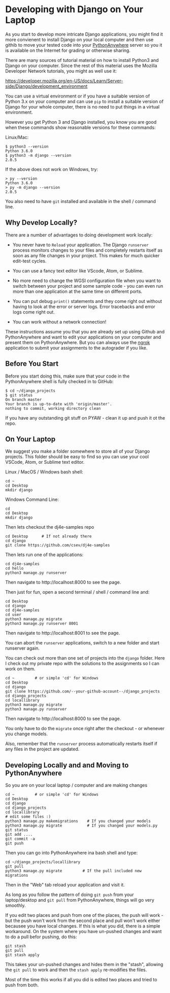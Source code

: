 Developing with Django on Your Laptop
=====================================

As you start to develop more intricate Django applications, you might find it more
convienent to install Django on your local computer and then use githib to move your
tested code into your 
<a href="https://www.pythonanywhere.com" target="_blank">PythonAnywhere</a>
server so you it is available on the Internet for grading or otherwise sharing.

There are many sources of tutorial material on how to install Python3 and Django on
your computer.  Since the rest of this material uses the Mozilla Developer Network
tutorials, you might as well use it:

https://developer.mozilla.org/en-US/docs/Learn/Server-side/Django/development_environment

You can use a virtual environment or if you have a suitable version of Python 3.x on your
computer and can use `pip` to install a suitable version of Django for your whole computer,
there is no need to put things in a virtual environment.

However you get Python 3 and Django installed, you know you are good when these commands
show reasonable versions for these commands:

Linux/Mac:

    $ python3 --version
    Python 3.6.0
    $ python3 -m django --version
    2.0.5

If the above does not work on Windows, try:

    > py --version
    Python 3.6.0
    > py -m django --version
    2.0.5

You also need to have `git` installed and available in the shell / command line.

Why Develop Locally?
--------------------

There are a number of advantages to doing development work locally:

* You never have to `Reload` your application.  The Django `runserver` process monitors
changes to your files and completely restarts itself as soon as any file changes in your
project.   This makes for much quicker edit-test cycles.

* You can use a fancy text editor like VScode, Atom, or Sublime.

* No more need to change the WGSI configuration file when you want to switch between
your project and some sample code - you can even run more than one application at the
same time on different ports.

* You can put debug `print()` statements and they come right out without having to look
at the error or server logs.  Error tracebacks and error logs come right out.

* You can work without a network connection!

These instructions assume you that you are already set up using Github and PythonAnywhere 
and want to edit your applications on your computer
and present them on PythonAnywhere.  But you can always use the
<a href="../ngrok">ngrok</a> application
to submit your assignments to the autograder if you like.

Before You Start
----------------

Before you start doing this, make sure that your code in the PythonAnywhere shell
is fully checked in to GitHub:

    $ cd ~/django_projects
    $ git status
    On branch master
    Your branch is up-to-date with 'origin/master'.
    nothing to commit, working directory clean

If you have any outstanding git stuff on PYAW - clean it up and push it ot the repo.

On Your Laptop
--------------

We suggest you make a folder somewhere to store all of your Django projects.  This folder
should be easy to find so you can use your cool VSCode, Atom, or Sublime text editor.

Linux / MacOS / Windows bash shell:

    cd ~
    cd Desktop
    mkdir django

Windows Command Line:

    cd
    cd Desktop
    mkdir django

Then lets checkout the dj4e-samples repo

    cd Desktop      # If not already there
    cd django
    git clone https://github.com/csev/dj4e-samples

Then lets run one of the applications:

    cd dj4e-samples
    cd hello
    python3 manage.py runserver 

Then navigate to http://localhost:8000 to see the page.

Then just for fun, open a second terminal / shell / command line and:

    cd Desktop
    cd django
    cd dj4e-samples
    cd user
    python3 manage.py migrate
    python3 manage.py runserver 8001

Then navigate to http://localhost:8001 to see the page.

You can abort the `runserver` applications, switch to a new folder and start runserver again.

You can check out more than one set of projects into the `django` folder.   Here I check 
out my private repo with the solutions to the assignments so I can work on them.

    cd ~         # or simple 'cd' for Windows
    cd Desktop
    cd django
    git clone https://github.com/--your-github-account--/django_projects
    cd django_projects
    cd locallibrary
    python3 manage.py migrate
    python3 manage.py runserver

Then navigate to http://localhost:8000 to see the page.

You only have to do the `migrate` once right after the checkout - or whenever
you change models.

Also, remember that the `runserver` process automatically restarts itself if any files in the
project are updated.

Developing Locally and and Moving to PythonAnywhere
---------------------------------------------------

So you are on your local laptop / computer and are making changes

    cd ~         # or simple 'cd' for Windows
    cd Desktop
    cd django
    cd django_projects
    cd locallibrary
    # edit some files :)
    python3 manage.py makemigrations    # If you changed your models
    python3 manage.py migrate           # If you changed your models.py
    git status
    git add ....
    git commit -a
    git push

Then you can go into PythonAnywhere ina bash shell and type:

    cd ~/django_projects/locallibrary
    git pull
    python3 manage.py migrate         # If the pull included new migrations


Then in the "Web" tab reload your application and visit it.

As long as you follow the pattern of doing `git push` from your laptop/desktop and `git pull`
from PythonAnywhere, things will go very smoothly.

If you edit two places and push from one of the places, the push will work - but the push
won't work from the second place and pull won't work either becausee you have local changes.
If this is what you did, there is a simple workaround.  On the system where you have un-pushed changes and want to do a pull befor pushing, do this:

    git stash
    git pull
    git stash apply

This takes your un-pushed changes and hides them in the "stash", allowing the `git pull` to 
work and then the `stash apply` re-modifies the files.

Most of the time this works if all you did is edited two places and tried to push from both.


